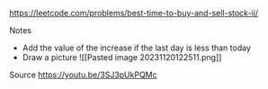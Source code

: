 
https://leetcode.com/problems/best-time-to-buy-and-sell-stock-ii/

Notes 
- Add the value of the increase if the last day is less than today 
- Draw a picture ![[Pasted image 20231120122511.png]]

Source
https://youtu.be/3SJ3pUkPQMc
